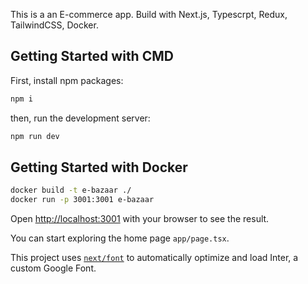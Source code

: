 This is a an E-commerce app. Build with Next.js, Typescrpt, Redux, TailwindCSS, Docker.

## Getting Started with CMD
First, install npm packages:

```bash
npm i
```

then, run the development server:

```bash
npm run dev
```

## Getting Started with Docker

```bash
docker build -t e-bazaar ./
docker run -p 3001:3001 e-bazaar
```

Open [http://localhost:3001](http://localhost:3001) with your browser to see the result.

You can start exploring the home page `app/page.tsx`. 

This project uses [`next/font`](https://nextjs.org/docs/basic-features/font-optimization) to automatically optimize and load Inter, a custom Google Font.



